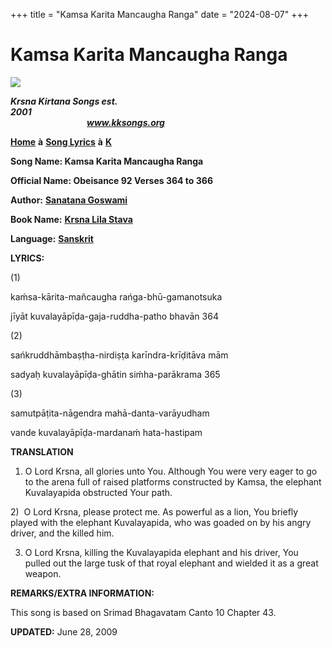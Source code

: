+++
title = "Kamsa Karita Mancaugha Ranga"
date = "2024-08-07"
+++

# Kamsa Karita Mancaugha Ranga
**[![](http://kksongs.org/image_files/image002.jpg)](http://kksongs.org/)**

**_Krsna Kirtana Songs est. 2001_**                                                                                                                                                      **_www.kksongs.org_**

**[Home](http://kksongs.org/)** **à** **[Song Lyrics](http://kksongs.org/lyrics.html)** **à** **[K](http://kksongs.org/songs/song_k.html)**

**Song Name: Kamsa Karita Mancaugha Ranga**

**Official Name: Obeisance 92 Verses 364 to 366**

**Author:** [**Sanatana Goswami**](http://kksongs.org/authors/list/sanatana_g.html)

**Book Name:** [**Krsna Lila Stava**](http://kksongs.org/authors/krsnalilastava.html)

**Language:** [**Sanskrit**](http://kksongs.org/language/list/sanskrit.html)

**LYRICS:**

(1)

kaḿsa-kārita-mañcaugha rańga-bhū-gamanotsuka

jīyāt kuvalayāpīḍa-gaja-ruddha-patho bhavān 364

(2)

sańkruddhāmbaṣṭha-nirdiṣṭa karīndra-krīḍitāva mām

sadyaḥ kuvalayāpīḍa-ghātin siḿha-parākrama 365

(3)

samutpāṭita-nāgendra mahā-danta-varāyudham

vande kuvalayāpīḍa-mardanaḿ hata-hastipam

**TRANSLATION**

1) O Lord Krsna, all glories unto You. Although You were very eager to go to the arena full of raised platforms constructed by Kamsa, the elephant Kuvalayapida obstructed Your path.

2)  O Lord Krsna, please protect me. As powerful as a lion, You briefly played with the elephant Kuvalayapida, who was goaded on by his angry driver, and the killed him.

3) O Lord Krsna, killing the Kuvalayapida elephant and his driver, You pulled out the large tusk of that royal elephant and wielded it as a great weapon.

**REMARKS/EXTRA INFORMATION:**

This song is based on Srimad Bhagavatam Canto 10 Chapter 43.

**UPDATED:** June 28, 2009